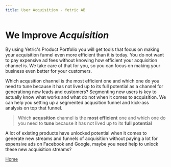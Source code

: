```yaml
---
title: User Acquisition - Yetric AB
---
```


# We Improve _Acquisition_

By using Yetric's Product Portfolio you will get tools that focus on making your acquisition funnel even more efficient than it is today. You do not want to pay expensive ad fees without knowing how efficient your acquisition channel is. We take care of that for you, so you can focus on making your business even better for your customers.

Which acqusition channel is the most efficient one and which one do you need to tune because it has not lived up to its full potential as a channel for generationg new leads and customers? Segmenting new users is key to actually know what works and what do not when it comes to acquisition. We can help you setting up a segmented acqusition funnel and kick-ass analysis on top that funnel.

> Which **acqusition** channel is the **most efficient** one and which one do you need to **tune** because it has not lived up to its **full potential**

A lot of existing products have unlocked potential when it comes to generate new streams and funnels of acquisition without paying a lot for expensive ads on Facebook and Google, maybe you need help to unlock these new acquisition streams?

[Home](/)
